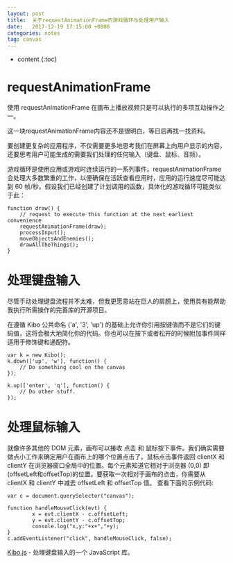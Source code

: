 ```yaml
---
layout: post
title:  关于requestAnimationFrame的游戏循环与处理用户输入
date:   2017-12-19 17:15:00 +0800
categories: notes
tag: canvas
---
```


* content
{:toc}


# requestAnimationFrame
使用 requestAnimationFrame 在画布上播放视频只是可以执行的多项互动操作之一。

这一块requestAnimationFrame内容还不是很明白，等日后再找一找资料。

要创建更复杂的应用程序，不仅需要更多地思考我们在屏幕上向用户显示的内容，还要思考用户可能生成的需要我们处理的任何输入（键盘、鼠标、音频）。

游戏循环是使用应用或游戏时连续运行的一系列事件。requestAnimationFrame 会处理大多数繁重的工作，以便确保在活跃查看应用时，应用的运行速度尽可能达到 60 帧/秒。假设我们已经创建了计划调用的函数，具体化的游戏循环可能类似于此：

```
function draw() {
    // request to execute this function at the next earliest convenience
    requestAnimationFrame(draw);
    processInput();
    moveObjectsAndEnemies();
    drawAllTheThings();
}
```
# 处理键盘输入

尽管手动处理键盘流程并不太难，但我更愿意站在巨人的肩膀上，使用具有能帮助我执行所需操作的完善库的开源项目。

在遵循 Kibo 公共命名 ('a', '3', 'up') 的基础上允许你引用按键值而不是它们的键码值，这将会极大地简化你的代码。你也可以在按下或者松开的时候附加事件同样适用于修饰键和通配符。
```
var k = new Kibo();
k.down(['up', 'w'], function() {
    // Do something cool on the canvas
});

k.up(['enter', 'q'], function() {
    // Do other stuff.
});
```

# 处理鼠标输入
就像许多其他的 DOM 元素，画布可以接收 点击 和 鼠标按下事件。我们确实需要做点小工作来确定用户在画布上的哪个位置点击了。鼠标点击事件返回 clientX 和 clientY 在浏览器窗口全局中的位置。每个元素知道它相对于浏览器 (0,0) 即 (offsetLeft和offsetTop)的位置。要获取一次相对于画布的点击，你需要从 clientX 和 clientY 中减去 offsetLeft 和 offsetTop 值。 查看下面的示例代码:
```
var c = document.querySelector("canvas");

function handleMouseClick(evt) {
        x = evt.clientX - c.offsetLeft;
        y = evt.clientY - c.offsetTop;
        console.log("x,y:"+x+","+y);
}
c.addEventListener("click", handleMouseClick, false);
```
[Kibo.js](https://github.com/marquete/kibo) - 处理键盘输入的一个 JavaScript 库。
